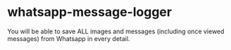 # whatsapp-message-logger
You will be able to save ALL images and messages (including once viewed messages) from Whatsapp in every detail.
